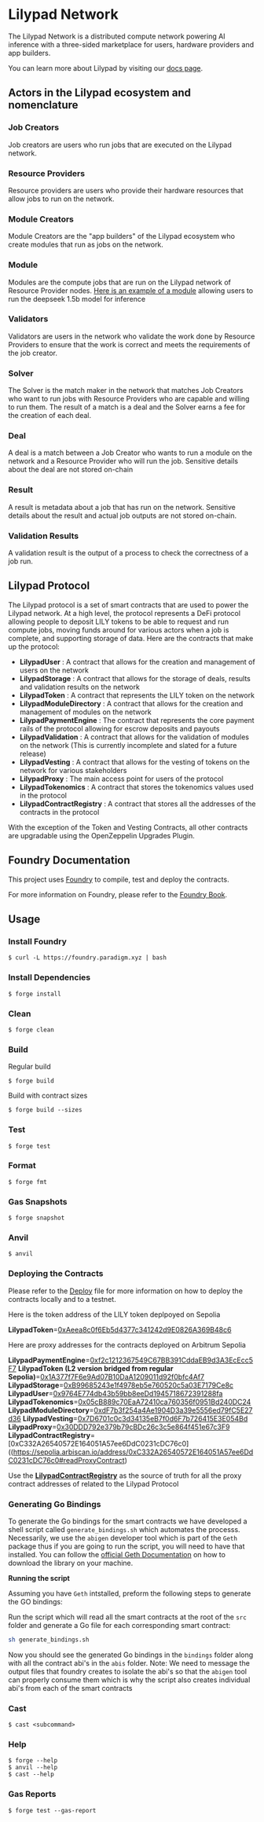 # Lilypad Network

The Lilypad Network is a distributed compute network powering AI inference with a three-sided marketplace for users, hardware providers and app builders.

You can learn more about Lilypad by visiting our [docs page](https://docs.lilypad.tech).

## Actors in the Lilypad ecosystem and nomenclature

### Job Creators

Job creators are users who run jobs that are executed on the Lilypad network.

### Resource Providers

Resource providers are users who provide their hardware resources that allow jobs to run on the network.

### Module Creators

Module Creators are the "app builders" of the Lilypad ecosystem who create modules that run as jobs on the network.

### Module
Modules are the compute jobs that are run on the Lilypad network of Resource Provider nodes.  [Here is an example of a module](https://github.com/narbs91/lilypad-ollama-deepseek-r1-1-5b) allowing users to run the deepseek 1.5b model for inference

### Validators

Validators are users in the network who validate the work done by Resource Providers to ensure that the work is correct and meets the requirements of the job creator.

### Solver

The Solver is the match maker in the network that matches Job Creators who want to run jobs with Resource Providers who are capable and willing to run them. The result of a match is a deal and the Solver earns a fee for the creation of each deal.

### Deal

A deal is a match between a Job Creator who wants to run a module on the network and a Resource Provider who will run the job.  Sensitive details about the deal are not stored on-chain

### Result

A result is metadata about a job that has run on the network. Sensitive details about the result and actual job outputs are not stored on-chain.

### Validation Results

A validation result is the output of a process to check the correctness of a job run.

## Lilypad Protocol

The Lilypad protocol is a set of smart contracts that are used to power the Lilypad network. At a high level, the protocol represents a DeFi protocol allowing people to deposit LILY tokens to be able to request and run compute jobs, moving funds around for various actors when a job is complete, and supporting storage of data.  Here are the contracts that make up the protocol:

- **LilypadUser** : A contract that allows for the creation and management of users on the network
- **LilypadStorage** : A contract that allows for the storage of deals, results and validation results on the network
- **LilypadToken** : A contract that represents the LILY token on the network
- **LilypadModuleDirectory** : A contract that allows for the creation and management of modules on the network
- **LilypadPaymentEngine** : The contract that represents the core payment rails of the protocol allowing for escrow deposits and payouts
- **LilypadValidation** : A contract that allows for the validation of modules on the network (This is currently incomplete and slated for a future release)
- **LilypadVesting** : A contract that allows for the vesting of tokens on the network for various stakeholders
- **LilypadProxy** : The main access point for users of the protocol
- **LilypadTokenomics** : A contract that stores the tokenomics values used in the protocol
- **LilypadContractRegistry** : A contract that stores all the addresses of the contracts in the protocol

With the exception of the Token and Vesting Contracts, all other contracts are upgradable using the OpenZeppelin Upgrades Plugin.

## Foundry Documentation

This project uses [Foundry](https://getfoundry.sh/) to compile, test and deploy the contracts.

For more information on Foundry, please refer to the [Foundry Book](https://book.getfoundry.sh/).

## Usage

### Install Foundry

```shell
$ curl -L https://foundry.paradigm.xyz | bash
```

### Install Dependencies

```shell
$ forge install
```

### Clean

```shell
$ forge clean
```

### Build

Regular build
```shell
$ forge build
```

Build with contract sizes
```shell
$ forge build --sizes
```

### Test

```shell
$ forge test
```

### Format

```shell
$ forge fmt
```

### Gas Snapshots

```shell
$ forge snapshot
```

### Anvil

```shell
$ anvil
```

### Deploying the Contracts

Please refer to the [Deploy](./docs/DEPLOY_STEPS.md) file for more information on how to deploy the contracts locally and to a testnet.

Here is the token address of the LILY token deplpoyed on Sepolia

**LilypadToken**=[0xAeea8c0f6Eb5d4377c341242d9E0826A369B48c6](https://sepolia.etherscan.io/address/0xAeea8c0f6Eb5d4377c341242d9E0826A369B48c6)

Here are proxy addresses for the contracts deployed on Arbitrum Sepolia

**LilypadPaymentEngine**=[0xf2c1212367549C67BB391CddaEB9d3A3EcEcc5F7](https://sepolia.arbiscan.io/address/0xf2c1212367549C67BB391CddaEB9d3A3EcEcc5F7)
**LilypadToken (L2 version bridged from regular Sepolia)**=[0x1A377f7F6e9Ad07B10DaA1209011d92f0bfc4Af7](https://sepolia.arbiscan.io/address/0x1A377f7F6e9Ad07B10DaA1209011d92f0bfc4Af7)
**LilypadStorage**=[0xB99685243e1f4978eb5e760520c5a03E7179Ce8c](https://sepolia.arbiscan.io/address/0xB99685243e1f4978eb5e760520c5a03E7179Ce8c)
**LilypadUser**=[0x9764E774db43b59bb8eeDd1945718672391288fa](https://sepolia.arbiscan.io/address/0x9764E774db43b59bb8eeDd1945718672391288fa)
**LilypadTokenomics**=[0x05cB889c70EaA72410ca760356f0951Bd240DC24](https://sepolia.arbiscan.io/address/0x05cB889c70EaA72410ca760356f0951Bd240DC24)
**LilypadModuleDirectory**=[0xdF7b3f254a4Ae1904D3a39e5556ed79fC5E27d36](https://sepolia.arbiscan.io/address/0xdF7b3f254a4Ae1904D3a39e5556ed79fC5E27d36)
**LilypadVesting**=[0x7D6701c0c3d34135eB7f0d6F7b726415E3E054Bd](https://sepolia.arbiscan.io/address/0x7D6701c0c3d34135eB7f0d6F7b726415E3E054Bd)
**LilypadProxy**=[0x30DDD792e379b79cBDc26c3c5e864f451e67c3F9](https://sepolia.arbiscan.io/address/0x30DDD792e379b79cBDc26c3c5e864f451e67c3F9)
**LilypadContractRegistry**=[0xC332A26540572E164051A57ee6DdC0231cDC76c0]((https://sepolia.arbiscan.io/address/0xC332A26540572E164051A57ee6DdC0231cDC76c0#readProxyContract)

Use the **[LilypadContractRegistry](https://sepolia.arbiscan.io/address/0xC332A26540572E164051A57ee6DdC0231cDC76c0#readProxyContract)** as the source of truth for all the proxy contract addresses of related to the Lilypad Protocol

### Generating Go Bindings

To generate the Go bindings for the smart contracts we have developed a shell script called `generate_bindings.sh` which automates the processs.  Necessarily, we use the `abigen` developer tool which is part of the `Geth` package thus if you are going to run the script, you will need to have that installed. You can follow the [official Geth Documentation](https://geth.ethereum.org/docs/getting-started/installing-geth) on how to download the library on your machine.

**Running the script**

Assuming you have `Geth` intstalled, preform the following steps to generate the GO bindings:

Run the script which will read all the smart contracts at the root of the `src` folder and generate a Go file for each corresponding smart contract:
```bash
sh generate_bindings.sh
```

Now you should see the generated Go bindings in the `bindings` folder along with all the contract abi's in the `abis` folder.  Note: We need to message the output files that foundry creates to isolate the abi's so that the `abigen` tool can properly consume them which is why the script also creates individual abi's from each of the smart contracts 

### Cast

```shell
$ cast <subcommand>
```

### Help

```shell
$ forge --help
$ anvil --help
$ cast --help
```

### Gas Reports

```shell
$ forge test --gas-report
```